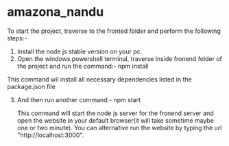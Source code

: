 # amazona_nandu
To start the project, traverse to the fronted folder and perform the following steps:-
1) Install the node js stable version on your pc.
2) Open the windows powershell terminal, traverse inside fronend folder of the project and run the command:-
    npm install
    
  This command wil install all necessary dependencies listed in the package.json file
  
 3) And then run another command:-
      npm start
      
    This command will start the node js server for the fronend server and open the website in your default browser(it will take sometime maybe one or two minute).
    You can alternative run the website by typing the url "http://localhost:3000".
